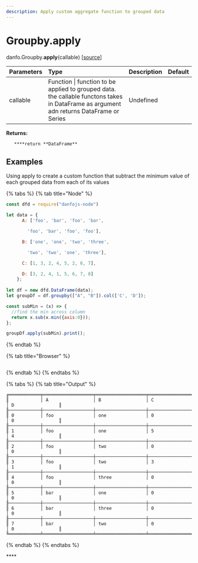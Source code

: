 ```yaml
---
description: Apply custom aggregate function to grouped data
---
```


# Groupby.apply

danfo.Groupby.**apply**\(callable\) \[[source](https://github.com/opensource9ja/danfojs/blob/master/danfojs-node/src/core/groupby.js#L297)\]

| Parameters | Type | Description | Default |
| :--- | :--- | :--- | :--- |
| callable | Function \| function to be applied to grouped data. the callable functons takes in DataFrame as argument adn returns DataFrame or Series | Undefined |  |

**Returns:**

       ****return **DataFrame**

## **Examples**

Using apply to create a custom function that subtract the minimum value of each grouped data from each of its values

{% tabs %}
{% tab title="Node" %}
```javascript
const dfd = require("danfojs-node")

let data = {
      A: ['foo', 'bar', 'foo', 'bar',

        'foo', 'bar', 'foo', 'foo'],

      B: ['one', 'one', 'two', 'three',

        'two', 'two', 'one', 'three'],

      C: [1, 3, 2, 4, 5, 2, 6, 7],

      D: [3, 2, 4, 1, 5, 6, 7, 8]
    };
  
let df = new dfd.DataFrame(data);
let groupDf = df.groupby(["A", "B"]).col(['C', 'D']);

const subMin = (x) => {
  //find the min across column
  return x.sub(x.min({axis:0}));
};

groupDf.apply(subMin).print();

```
{% endtab %}

{% tab title="Browser" %}
```

```
{% endtab %}
{% endtabs %}

{% tabs %}
{% tab title="Output" %}
```text
╔════════════╤═══════════════════╤═══════════════════╤═══════════════════╤═══════════════════╗
║            │ A                 │ B                 │ C                 │ D                 ║
╟────────────┼───────────────────┼───────────────────┼───────────────────┼───────────────────╢
║ 0          │ foo               │ one               │ 0                 │ 0                 ║
╟────────────┼───────────────────┼───────────────────┼───────────────────┼───────────────────╢
║ 1          │ foo               │ one               │ 5                 │ 4                 ║
╟────────────┼───────────────────┼───────────────────┼───────────────────┼───────────────────╢
║ 2          │ foo               │ two               │ 0                 │ 0                 ║
╟────────────┼───────────────────┼───────────────────┼───────────────────┼───────────────────╢
║ 3          │ foo               │ two               │ 3                 │ 1                 ║
╟────────────┼───────────────────┼───────────────────┼───────────────────┼───────────────────╢
║ 4          │ foo               │ three             │ 0                 │ 0                 ║
╟────────────┼───────────────────┼───────────────────┼───────────────────┼───────────────────╢
║ 5          │ bar               │ one               │ 0                 │ 0                 ║
╟────────────┼───────────────────┼───────────────────┼───────────────────┼───────────────────╢
║ 6          │ bar               │ three             │ 0                 │ 0                 ║
╟────────────┼───────────────────┼───────────────────┼───────────────────┼───────────────────╢
║ 7          │ bar               │ two               │ 0                 │ 0                 ║
╚════════════╧═══════════════════╧═══════════════════╧═══════════════════╧═══════════════════╝
```
{% endtab %}
{% endtabs %}

\*\*\*\*
